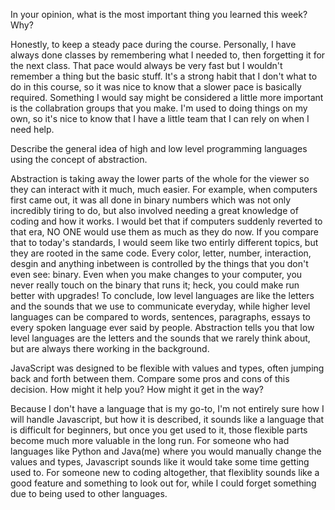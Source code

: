 
In your opinion, what is the most important thing you learned this week? Why?

Honestly, to keep a steady pace during the course. Personally, I have always done classes by remembering what I needed to, then forgetting it for the next class. That pace would always be very fast but I wouldn't remember a thing but the basic stuff. It's a strong habit that I don't what to do in this course, so it was nice to know that a slower pace is basically required. Something I would say might be considered a little more important is the collabration groups that you make. I'm used to doing things on my own, so it's nice to know that I have a little team that I can rely on when I need help.

Describe the general idea of high and low level programming languages using the concept of abstraction.

Abstraction is taking away the lower parts of the whole for the viewer so they can interact with it much, much easier. For example, when computers first came out, it was all done in binary numbers which was not only incredibly tiring to do, but also involved needing a great knowledge of coding and how it works. I would bet that if computers suddenly reverted to that era, NO ONE would use them as much as they do now. If you compare that to today's standards, I would seem like two entirly different topics, but they are rooted in the same code. Every color, letter, number, interaction, desgin and anything inbetween is controlled by the things that you don't even see: binary. Even when you make changes to your computer, you never really touch on the binary that runs it; heck, you could make run better with upgrades! To conclude, low level languages are like the letters and the sounds that we use to communicate everyday, while higher level languages can be compared to words, sentences, paragraphs, essays to every spoken language ever said by people.
Abstraction tells you that low level languages are the letters and the sounds that we rarely think about, but are always there working in the background.

JavaScript was designed to be flexible with values and types, often jumping back and forth between them. Compare some pros and cons of this decision. How might it help you? How might it get in the way?

Because I don't have a language that is my go-to, I'm not entirely sure how I will handle Javascript, but how it is described, it sounds like a language that is difficult for beginners, but once you get used to it, those flexible parts become much more valuable in the long run. For someone who had languages like Python and Java(me) where you would manually change the values and types, Javascript sounds like it would take some time getting used to. For someone new to coding altogether, that flexiblity sounds like a good feature and something to look out for, while I could forget something due to being used to other languages.
